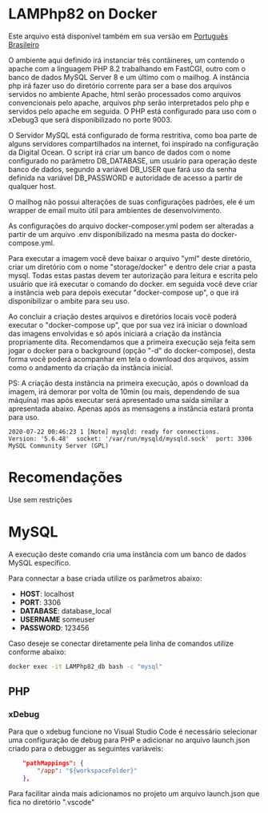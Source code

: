 # LAMPhp82 on Docker

Este arquivo está disponível também em sua versão em [Português Brasileiro](./README-pr_br.md)

O ambiente aqui definido irá instanciar três contâineres, um contendo o apache
com a linguagem PHP 8.2 trabalhando em FastCGI, outro com o banco de dados
MySQL Server 8 e um último com o mailhog. A instância php irá
fazer uso do diretório corrente para ser a base dos arquivos servidos no
ambiente Apache, html serão processados como arquivos convencionais pelo apache,
arquivos php serão interpretados pelo php e servidos pelo apache em seguida. O PHP está
configurado para uso com o xDebug3 que será disponibilizado no porte 9003.

O Servidor MySQL está configurado de forma restritiva, como boa parte de alguns servidores
compartilhados na internet, foi inspirado na configuração da Digital Ocean. O script
irá criar um banco de dados com o nome configurado no parâmetro DB_DATABASE, um usuário
para operação deste banco de dados, segundo a variável DB_USER que fará uso da senha
definida na variável DB_PASSWORD e autoridade de acesso a partir de qualquer host.

O mailhog não possui alterações de suas configurações padrões, ele é um wrapper de email
muito útil para ambientes de desenvolvimento.

As configurações do arquivo docker-composer.yml podem ser alteradas a partir de um arquivo
.env disponibilizado na mesma pasta do docker-compose.yml.

Para executar a imagem você deve baixar o arquivo "yml" deste diretório, criar um diretório
com o nome "storage/docker" e dentro dele criar a pasta mysql. Todas estas pastas devem ter
autorização para leitura e escrita pelo usuário que irá executar o comando do docker.
em seguida você deve criar a instância web para depois executar "docker-compose up", o
que irá disponibilizar o ambite para seu uso.

Ao concluir a criação destes arquivos e diretórios locais você poderá executar o
"docker-compose up", que por sua vez irá iniciar o download das imagens
envolvidas e só após iniciará a criação da instância propriamente dita.
Recomendamos que a primeira execução seja feita sem jogar o docker para o
background (opção "-d" do docker-compose), desta forma você poderá acompanhar
em tela o download dos arquivos, assim como o andamento da criação da instância
inicial.

PS: A criação desta instância na primeira execução, após o download da imagem, irá
demorar por volta de 10min (ou mais, dependendo de sua máquina) mas após executar
será apresentado uma saída similar a apresentada abaixo. Apenas após as mensagens
a instância estará pronta para uso.

    2020-07-22 00:46:23 1 [Note] mysqld: ready for connections.
    Version: '5.6.48'  socket: '/var/run/mysqld/mysqld.sock'  port: 3306  MySQL Community Server (GPL)

# Recomendações

Use sem restrições

# MySQL

A execução deste comando cria uma instância com um banco de dados MySQL específico.

Para connectar a base criada utilize os parâmetros abaixo:

* **HOST**: localhost
* **PORT**: 3306
* **DATABASE**: database_local
* **USERNAME** someuser
* **PASSWORD**: 123456

Caso deseje se conectar diretamente pela linha de comandos utilize conforme
abaixo:

```bash
docker exec -it LAMPhp82_db bash -c "mysql"
```

## PHP

### xDebug

Para que o xdebug funcione no Visual Studio Code é necessário selecionar uma
configuração de debug para PHP e adicionar no arquivo launch.json criado para
o debugger as seguintes variáveis:

```json
    "pathMappings": {
        "/app": "${workspaceFolder}"
    },
```

Para facilitar ainda mais adicionamos no projeto um arquivo launch.json que fica
no diretório ".vscode"
